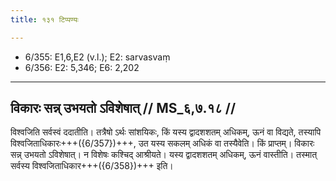 ```yaml
---
title: १३१ टिप्पण्यः

---
```

- 6/355: E1,6,E2 (v.l.); E2: sarvasvaṃ
- 6/356: E2: 5,346; E6: 2,202

____________________________________________


## विकारः सन्न् उभयतो ऽविशेषात् // MS_६,७.१८ //

विश्वजिति सर्वस्वं ददातीति। तत्रैषो ऽर्थः सांशयिकः, किं यस्य द्वादशशतम् अधिकम्, ऊनं वा विद्यते, तस्यापि विश्वजिताधिकारः+++({6/357})+++, उत यस्य सकलम् अधिकं वा तस्यैवेति। किं प्राप्तम्। विकारः सन्न् उभयतो ऽविशेषात्। न विशेषः कश्चिद् आश्रीयते। यस्य द्वादशशतम् अधिकम्, ऊनं वास्तीति। तस्मात् सर्वस्य विश्वजिताधिकार+++({6/358})+++ इति।

